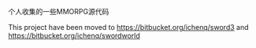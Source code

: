 个人收集的一些MMORPG源代码

This project have been moved to
https://bitbucket.org/ichenq/sword3
and
https://bitbucket.org/ichenq/swordworld